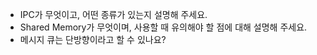 - IPC가 무엇이고, 어떤 종류가 있는지 설명해 주세요.
- Shared Memory가 무엇이며, 사용할 때 유의해야 할 점에 대해 설명해 주세요.
- 메시지 큐는 단방향이라고 할 수 있나요?
